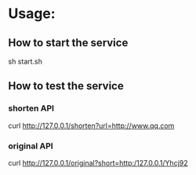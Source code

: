 # Usage:
## How to start the service
sh start.sh
## How to test the service
### shorten API
curl http://127.0.0.1/shorten?url=http://www.qq.com
### original API
curl http://127.0.0.1/original?short=http:/127.0.0.1/Yhcj92
